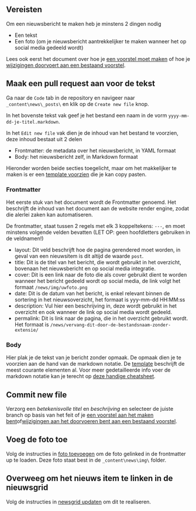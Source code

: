 ## Vereisten

Om een nieuwsbericht te maken heb je minstens 2 dingen nodig

- Een tekst
- Een foto (om je nieuwsbericht aantrekkelijker te maken wanneer het op social media gedeeld wordt)

Lees ook eerst het document over hoe je [een voorstel moet maken](/processes/voorstellen-indienen) of hoe je [wijzigingen doorvoert aan een bestaand voorstel](/processes/voorstel-wijzigen/).

## Maak een pull request aan voor de tekst

Ga naar de `Code` tab in de repository en navigeer naar `_content\news\_posts\` en klik op de `Create new file` knop.

In het bovenste tekst vak geef je het bestand een naam in de vorm `yyyy-mm-dd-je-titel.markdown`.

In het `Edit new file` vak dien je de inhoud van het bestand te voorzien, deze inhoud bestaat uit 2 delen
* Frontmatter: de metadata over het nieuwsbericht, in YAML formaat
* Body: het nieuwsbericht zelf, in Markdown formaat

Hieronder worden beide secties toegelicht, maar om het makkelijker te maken is er een [template voorzien](/templates/assets/newsitem.md) die je kan copy pasten.

### Frontmatter

Het eerste stuk van het document wordt de Frontmatter genoemd. Het beschrijft de inhoud van het document aan de website render engine, zodat die alerlei zaken kan automatiseren.

De frontmatter, staat tussen 2 regels met elk 3 koppeltekens: `---`, en moet minstens volgende velden bevatten (LET OP: geen hoofdletters gebruiken in de veldnamen!)

* layout: Dit veld beschrijft hoe de pagina gerendered moet worden, in geval van een nieuwsitem is dit altijd de waarde `post`.
* title:  Dit is de titel van het bericht, die wordt gebruikt in het overzicht, bovenaan het nieuwsbericht en op social media integratie.
* cover: Dit is een link naar de foto die als cover gebruikt dient te worden wanneer het bericht gedeeld wordt op social media, de link volgt het formaat `/news/img/uwfoto.png`
* date: Dit is de datum van het bericht, is enkel relevant binnen de sortering in het nieuwsoverzicht, het formaat is yyy-mm-dd HH:MM:ss
* description: Vul hier een beschrijving in, deze wordt gebruikt in het overzicht en ook wanneer de link op social media wordt gedeeld.
* permalink: Dit is link naar de pagina, die in het overzicht gebruikt wordt. Het formaat is `/news/vervang-dit-door-de-bestandsnaam-zonder-extensie/`

### Body

Hier plak je de tekst van je bericht zonder opmaak. De opmaak dien je te voorzien aan de hand van de markdown notatie. De [template](/templates/assets/newsitem.md) beschrijft de meest courante elementen al. Voor meer gedetailleerde info voer de markdown notatie kan je terecht op [deze handige cheatsheet](https://github.com/adam-p/markdown-here/wiki/Markdown-Cheatsheet).

## Commit new file

Verzorg een *betekenisvolle titel* en *beschrijving* en selecteer de juiste branch op basis van het feit of je [een voorstel aan het maken bent](/processes/voorstellen-indienen)of[wijzigingen aan het doorvoeren bent aan een bestaand voorstel](/processes/voorstel-wijzigen/).

## Voeg de foto toe

Volg de instructies in [foto toevoegen](/assets/foto-toevoegen) om de foto gelinked in de frontmatter up te loaden. Deze foto staat best in de `_content\news\img\` folder.

## Overweeg om het nieuws item te linken in de nieuwsgrid

Volg de instructies in [newsgrid updaten](/assets/newsgrid-updaten/) om dit te realiseren. 